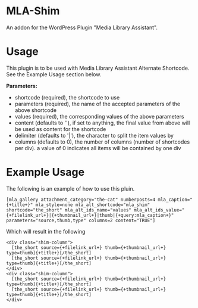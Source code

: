 # MLA-Shim
An addon for the WordPress Plugin "Media Library Assistant".

# Usage
This plugin is to be used with Media Library Assistant Alternate Shortcode. See the Example Usage section below.

__Parameters:__
- shortcode (required), the shortcode to use
- parameters (required), the name of the accepted parameters of the above shortcode
- values (required), the corresponding values of the above parameters
- content (defaults to ''), if set to anything, the final value from above will be used as content for the shortcode
- delimiter (defaults to '|'), the character to split the item values by
- columns (defaults to 0), the number of columns (number of shortcodes per div). a value of 0 indicates all items will be contained by one div

# Example Usage
The following is an example of how to use this pluin.
```
[mla_gallery attachment_category="the-cat" numberposts=4 mla_caption="{+title+}" mla_style=none mla_alt_shortcode="mla_shim" shortcode="the_short" mla_alt_ids_name="values" mla_alt_ids_value="{+filelink_url+}|{+thumbnail_url+}|thumb|{+query:mla_caption+}" parameters="source,thumb,type" columns=2 content="TRUE"]
```

Which will result in the following
```
<div class="shim-column">
  [the_short source={+filelink_url+} thumb={+thumbnail_url+} type=thumb]{+title+}[/the_short]
  [the_short source={+filelink_url+} thumb={+thumbnail_url+} type=thumb]{+title+}[/the_short]
</div>
<div class="shim-column">
  [the_short source={+filelink_url+} thumb={+thumbnail_url+} type=thumb]{+title+}[/the_short]
  [the_short source={+filelink_url+} thumb={+thumbnail_url+} type=thumb]{+title+}[/the_short]
</div>
```
